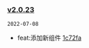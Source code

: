 ### [v2.0.23](https://github.com/compare/v2.0.22...v2.0.23)

`2022-07-08`

- feat:添加新组件 [1c72fa](https://github.com/commit/1c72fa1be4768d4a2f0ec0f5c26f40e1316ece66)
